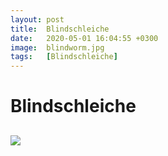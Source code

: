 ```yaml
---
layout: post
title:  Blindschleiche
date:   2020-05-01 16:04:55 +0300
image:  blindworm.jpg
tags:   [Blindschleiche]
---
```

# Blindschleiche

![]({{site.baseurl}}/img/00.jpg)
-------------------------------------------------------------
